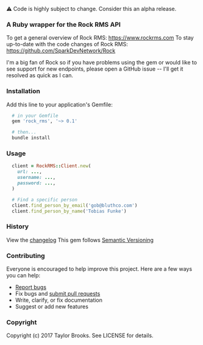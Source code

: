⚠️  Code is highly subject to change. Consider this an alpha release.

### A Ruby wrapper for the Rock RMS API

To get a general overview of Rock RMS: https://www.rockrms.com
To stay up-to-date with the code changes of Rock RMS: https://github.com/SparkDevNetwork/Rock

I'm a big fan of Rock so if you have problems using the gem or would like to see support for new endpoints, please open a GitHub issue -- I'll get it resolved as quick as I can.

### Installation
Add this line to your application's Gemfile:
````ruby
  # in your Gemfile
  gem 'rock_rms', '~> 0.1'

  # then...
  bundle install
````

### Usage
````ruby
  client = RockRMS::Client.new(
    url: ...,
    username: ...,
    password: ...,
  )

  # Find a specific person
  client.find_person_by_email('gob@bluthco.com')
  client.find_person_by_name('Tobias Funke')
````

### History

View the [changelog](https://github.com/taylorbrooks/rock_rms/blob/master/CHANGELOG.md)
This gem follows [Semantic Versioning](http://semver.org/)

### Contributing

Everyone is encouraged to help improve this project. Here are a few ways you can help:

- [Report bugs](https://github.com/taylorbrooks/rock_rms/issues)
- Fix bugs and [submit pull requests](https://github.com/taylorbrooks/rock_rms/pulls)
- Write, clarify, or fix documentation
- Suggest or add new features

### Copyright
Copyright (c) 2017 Taylor Brooks. See LICENSE for details.
